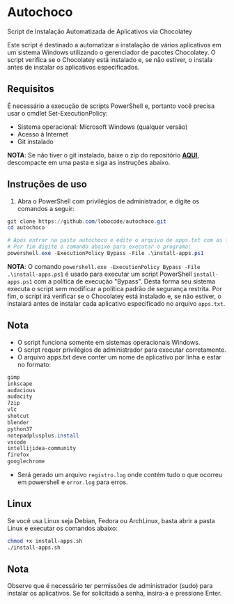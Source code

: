 # Autochoco
Script de Instalação Automatizada de Aplicativos via Chocolatey

Este script é destinado a automatizar a instalação de vários aplicativos em um sistema Windows utilizando o gerenciador de pacotes Chocolatey. O script verifica se o Chocolatey está instalado e, se não estiver, o instala antes de instalar os aplicativos especificados.


## Requisitos

É necessário a execução de scripts PowerShell e, portanto você precisa usar o cmdlet Set-ExecutionPolicy:

* Sistema operacional: Microsoft Windows (qualquer versão)
* Acesso à Internet
* Git instalado

**NOTA**: Se não tiver o git instalado, baixe o zip do repositório **[AQUI](https://github.com/lobocode/autochoco/archive/refs/heads/main.zip)**, descompacte em uma pasta e siga as instruções abaixo. 

## Instruções de uso

1. Abra o PowerShell com privilégios de administrador, e digite os comandos a seguir:
```powershell 
git clone https://github.com/lobocode/autochoco.git
cd autochoco

# Após entrar na pasta autochoco e edite o arquivo de apps.txt com as ferramentas/aplicações que deseja instalar
# Por fim digite o comando abaixo para executar o programa:
powershell.exe -ExecutionPolicy Bypass -File .\install-apps.ps1

```

**NOTA**: O comando `powershell.exe -ExecutionPolicy Bypass -File .\install-apps.ps1` é usado para executar um script PowerShell `install-apps.ps1` com a política de execução "Bypass". Desta forma seu sistema executa o script sem modificar a política padrão de segurança restrita. Por fim, o script irá verificar se o Chocolatey está instalado e, se não estiver, o instalará antes de instalar cada aplicativo especificado no arquivo `apps.txt`.


## Nota

* O script funciona somente em sistemas operacionais Windows.
* O script requer privilégios de administrador para executar corretamente.
* O arquivo apps.txt deve conter um nome de aplicativo por linha e estar no formato:

```powershell
gimp
inkscape
audacious
audacity
7zip
vlc
shotcut
blender
python37
notepadplusplus.install
vscode
intellijidea-community
firefox
googlechrome
```

* Será gerado um arquivo `registro.log` onde contém tudo o que ocorreu em powershell e `error.log` para erros.

## Linux
Se você usa Linux seja Debian, Fedora ou ArchLinux, basta abrir a pasta Linux e executar os comandos abaixo:

```bash
chmod +x install-apps.sh
./install-apps.sh
```

## Nota

Observe que é necessário ter permissões de administrador (sudo) para instalar os aplicativos. Se for solicitada a senha, insira-a e pressione Enter.

